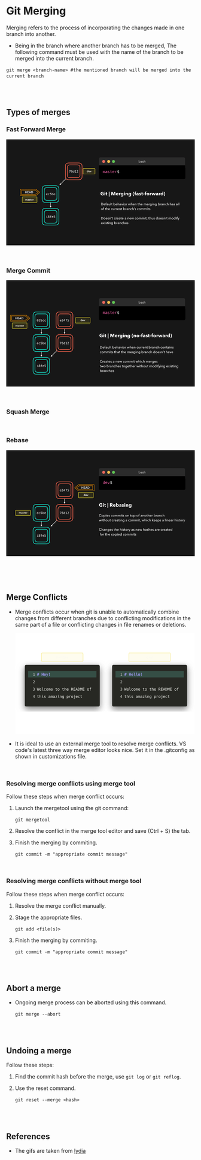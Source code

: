 # Git Merging

Merging refers to the process of incorporating the changes made in one branch into another.

- Being in the branch where another branch has to be merged, The following command must be used with the name of the branch to be merged into the current branch.

```
git merge <branch-name> #the mentioned branch will be merged into the current branch
```

<br>
<br>

## Types of merges

### Fast Forward Merge

![ff](./_assets/ff.gif)

<br>

### Merge Commit

![noff](./_assets/noff.gif)

<br>

### Squash Merge

<br>

### Rebase

![noff](./_assets/rebase.gif)

<br>

<br>
<br>

## Merge Conflicts

- Merge conflicts occur when git is unable to automatically combine changes from different branches due to conflicting modifications in the same part of a file or conflicting changes in file renames or deletions.

  ![mergeconf](./_assets/mergeconfict.png)

- It is ideal to use an external merge tool to resolve merge conflicts. VS code's latest three way merge editor looks nice. Set it in the .gitconfig as shown in customizations file.

<br>

### Resolving merge conflicts using merge tool

Follow these steps when merge conflict occurs:

1. Launch the mergetool using the git command:

   ```
   git mergetool
   ```

2. Resolve the conflict in the merge tool editor and save (Ctrl + S) the tab.
3. Finish the merging by commiting.
   ```
   git commit -m "appropriate commit message"
   ```

<br>

### Resolving merge conflicts without merge tool

Follow these steps when merge conflict occurs:

1. Resolve the merge conflict manually.
1. Stage the appropriate files.
   ```
   git add <file(s)>
   ```
1. Finish the merging by commiting.

   ```
   git commit -m "appropriate commit message"
   ```

<br>
<br>

## Abort a merge

- Ongoing merge process can be aborted using this command.
  ```
  git merge --abort
  ```

<br>
<br>

## Undoing a merge

Follow these steps:

1. Find the commit hash before the merge, use `git log` or `git reflog`.

1. Use the reset command.
   ```
   git reset --merge <hash>
   ```

<br>
<br>

## References

- The gifs are taken from [lydia](https://dev.to/lydiahallie/cs-visualized-useful-git-commands-37p1)
